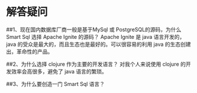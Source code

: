 # 解答疑问
##1、现在国内数据库厂商一般是基于MySql 或 PostgreSQL的源码，为什么 Smart Sql 选择 Apache Ignite 的源码？
Apache Ignite 是 java 语言开发的，java 的受众是最大的，而且生态也是最好的。可以很容易的利用 java 的生态创建出，革命性的产品。

##2、为什么选择 clojure 作为主要的开发语言？
对我个人来说使用 clojure 的开发效率会高很多，避免了 java 语言的繁琐。

##3、为什么要创造一门 Smart Sql 语言？
